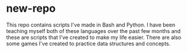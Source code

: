 # new-repo

This repo contains scripts I've made in Bash and Python. I have been teaching myself both of these languages over the past few months and these are scripts that I've created to make my life easier.
There are also some games I've created to practice data structures and concepts. 
